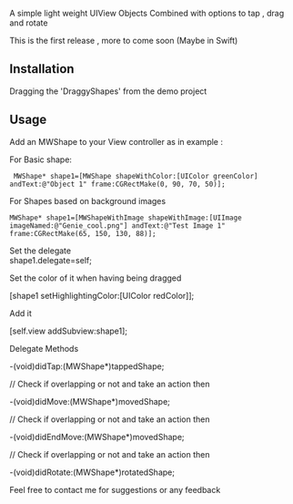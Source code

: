  
 
 A simple light weight UIView Objects Combined with options to tap , drag and rotate 
 
 This is the first release  , more to come soon  (Maybe in Swift) 
 
 Installation
 -------------
 

  Dragging the 'DraggyShapes' from the demo project 
 
 
 Usage
 -----
 
 Add an MWShape to your View controller as in example :
   
   For Basic shape:
   
     MWShape* shape1=[MWShape shapeWithColor:[UIColor greenColor] andText:@"Object 1" frame:CGRectMake(0, 90, 70, 50)];
     
  For Shapes based on background images
  
    MWShape* shape1=[MWShapeWithImage shapeWithImage:[UIImage imageNamed:@"Genie_cool.png"] andText:@"Test Image 1" frame:CGRectMake(65, 150, 130, 88)];
  
 Set the delegate   
    shape1.delegate=self;
    
Set the color of it when having being dragged

  [shape1 setHighlightingColor:[UIColor redColor]];
  
Add it 

  [self.view addSubview:shape1];
    
    
    
   Delegate Methods 
    
-(void)didTap:(MWShape*)tappedShape;

// Check if overlapping or not and take an action then

-(void)didMove:(MWShape*)movedShape;

// Check if overlapping or not and take an action then

-(void)didEndMove:(MWShape*)movedShape;

// Check if overlapping or not and take an action then

-(void)didRotate:(MWShape*)rotatedShape;

Feel free to contact me for suggestions or any feedback
    
    
    
    
    
    
    
